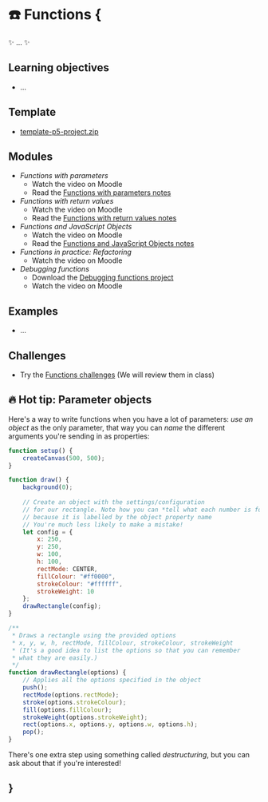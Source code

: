# ☎️ Functions {

✨ ... ✨

## Learning objectives

- ...

## Template

- [template-p5-project.zip](../../templates/template-p5-project.zip)

## Modules

- *Functions with parameters* 
    - Watch the video on Moodle
    - Read the [Functions with parameters notes](./functions-with-parameters.md)
- *Functions with return values* 
    - Watch the video on Moodle
    - Read the [Functions with return values notes](./functions-with-return-values.md)
- *Functions and JavaScript Objects* 
    - Watch the video on Moodle
    - Read the [Functions and JavaScript Objects notes](./functions-and-javascript-objects.md)
- *Functions in practice: Refactoring* 
    - Watch the video on Moodle
- *Debugging functions*
    - Download the [Debugging functions project](./MISSING_LINK)
    - Watch the video on Moodle
    
## Examples

- ...

## Challenges

- Try the [Functions challenges](MISSING_LINK) (We will review them in class)

## 🔥 Hot tip: Parameter objects

Here's a way to write functions when you have a lot of parameters: *use an object* as the only parameter, that way you can *name* the different arguments you're sending in as properties:

```javascript
function setup() {
    createCanvas(500, 500);
}

function draw() {
    background(0);
    
    // Create an object with the settings/configuration
    // for our rectangle. Note how you can *tell what each number is for*
    // because it is labelled by the object property name
    // You're much less likely to make a mistake!
    let config = {
        x: 250,
        y: 250,
        w: 100,
        h: 100,
        rectMode: CENTER,
        fillColour: "#ff0000",
        strokeColour: "#ffffff",
        strokeWeight: 10
    };
    drawRectangle(config);
}

/**
 * Draws a rectangle using the provided options
 * x, y, w, h, rectMode, fillColour, strokeColour, strokeWeight
 * (It's a good idea to list the options so that you can remember
 * what they are easily.)
 */
function drawRectangle(options) {
    // Applies all the options specified in the object
    push();
    rectMode(options.rectMode);
    stroke(options.strokeColour);
    fill(options.fillColour);
    strokeWeight(options.strokeWeight);
    rect(options.x, options.y, options.w, options.h);
    pop();
}
```

There's one extra step using something called *destructuring*, but you can ask about that if you're interested!

## }